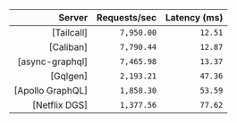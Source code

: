 <!-- PERFORMANCE_RESULTS_START -->

| Server | Requests/sec | Latency (ms) |
|--------:|--------------:|--------------:|
| [Tailcall] | `7,950.00` | `12.51` |
| [Caliban] | `7,790.44` | `12.87` |
| [async-graphql] | `7,465.98` | `13.37` |
| [Gqlgen] | `2,193.21` | `47.36` |
| [Apollo GraphQL] | `1,858.30` | `53.59` |
| [Netflix DGS] | `1,377.56` | `77.62` |

<!-- PERFORMANCE_RESULTS_END -->
